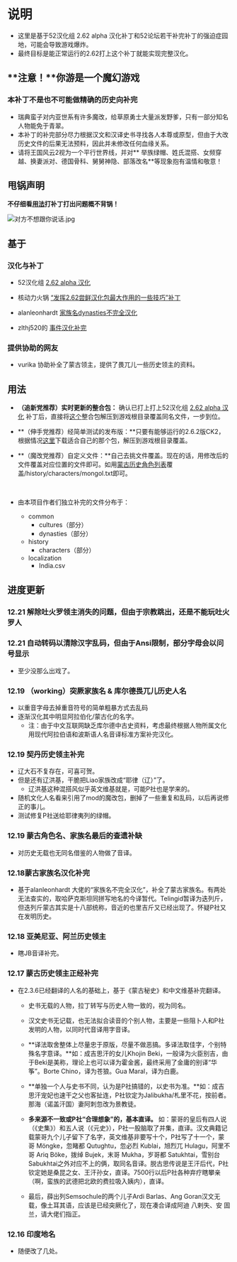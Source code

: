 # 说明

* 这里是基于52汉化组 2.62 alpha 汉化补丁和52论坛若干补完补丁的强迫症园地，可能会导致游戏爆炸。
* 最终目标是能正常运行的2.62打上这个补丁就能实现完整汉化。

## **注意！**你游是一个魔幻游戏

### 本补丁不是也不可能做精确的历史向补完

* 瑞典蛮子对内亚世系有许多魔改，给草原勇士大量派发野爹，只有一部分知名人物能免于青翠。
* 本补丁的补完部分尽力根据汉文和汉译史书寻找各人本尊或原型，但由于大改历史文件的后果无法预料，因此并未修改任何血缘关系。
* 请将王国风云2视为一个平行世界线，并对** 举族绿帽、姓氏混搭、女频穿越、换妻派对、德国骨科、舅舅神隐、部落改名**等现象抱有温情和敬意！ 

## 甩锅声明

**不仔细看[用法](https://github.com/Lolisky/CK2_2.6.2_CN_Fix#用法)打补丁打出问题概不背锅！**

![对方不想跟你说话.jpg](http://p1.bqimg.com/507857/3cca17dc98ebe418.jpg)

## 基于

### 汉化与补丁

* 52汉化组 [2.62 alpha 汉化](http://bbs.52pcgame.net/forum.php?mod=viewthread&tid=72131)

* 核动力火锅 [“发挥2.62尝鲜汉化包最大作用的一些技巧”补丁](http://bbs.52pcgame.net/forum.php?mod=viewthread&tid=72774)

* alanleonhardt [家族名dynasties不完全汉化](http://bbs.52pcgame.net/forum.php?mod=viewthread&tid=72770)

* zlthj520的 [事件汉化补完](http://bbs.52pcgame.net/forum.php?mod=viewthread&tid=72633)

### 提供协助的网友

* vurika 协助补全了蒙古领主，提供了畏兀儿一些历史领主的资料。

## 用法

* **（追新党推荐）实时更新的整合包：** 确认已打上打上52汉化组 [2.62 alpha 汉化](http://bbs.52pcgame.net/forum.php?mod=viewthread&tid=72131) 补丁后，直接将[这个](https://github.com/Lolisky/CK2_2.6.2_CN_Fix/archive/master.zip)整合包解压到游戏根目录覆盖同名文件，一步到位。

* **（伸手党推荐）经简单测试的发布版：**只要有能够运行的2.6.2版CK2，根据情况[这里](https://github.com/Lolisky/CK2_2.6.2_CN_Fix/releases/)下载适合自己的那个包，解压到游戏根目录覆盖。

* **（魔改党推荐）自定义文件：**自己去挑文件覆盖。现在的话，用修改后的文件覆盖对应位置的文件即可。如用[蒙古历史角色列表](https://github.com/Lolisky/CK2_2.6.2_CN_Fix/raw/master/history/characters/mongol.txt)覆盖/history/characters/mongol.txt即可。

  ​

* 由本项目作者们独立补完的文件分布于：

  * common
    * cultures（部分）
    * dynasties（部分）
  * history
    * characters（部分）
  * localization
    * India.csv

## 进度更新

### 12.21 解除吐火罗领主消失的问题，但由于宗教跳出，还是不能玩吐火罗人

### 12.21 自动转码以清除汉字乱码，但由于Ansi限制，部分字母会以问号显示

* 至少没那么出戏了。

### 12.19 （working）突厥家族名 & 库尔德畏兀儿历史人名

* 以重音字母去掉重音符号的简单粗暴方式去乱码
* 逐渐汉化其中明显阿拉伯化/蒙古化的名字。
  * 注：由于中文互联网缺乏库尔德中古史资料，考虑最终根据人物所属文化用现代阿拉伯语和波斯语人名音译标准方案补完汉化。

### 12.19 契丹历史领主补完

* 辽大石不复存在，可喜可贺。
* 但是还有辽洪基，干脆把Liao家族改成“耶律（辽）”了。
  * 辽洪基这种混搭风似乎英文维基就是，可能P社也是学来的。
* 随机文化人名看来引用了mod的魔改包，删掉了一些重复和乱码，以后再说修正的事儿。
* 测试修复P社送给耶律夷列的绿帽。

### 12.19 蒙古角色名、家族名最后的查遗补缺

* 对历史无载也无同名借鉴的人物做了音译。

### 12.18蒙古家族名汉化补完

* 基于alanleonhardt 大佬的“家族名不完全汉化”，补全了蒙古家族名。有两处无法查实的，取哈萨克斯坦同拼写地名的今译暂代。Telingid暂译为迭列斤，但迭列斤蒙古其实是十八部统称，音近的也里吉斤又已经出现了。怀疑P社又在发明历史。

### 12.18 亚美尼亚、阿兰历史领主

* 瞎JB音译补完。

### 12.17 蒙古历史领主正经补完

* 在2.3.6已经翻译的人名的基础上，基于《蒙古秘史》和中文维基补完翻译。
  * 史书无载的人物，拉丁转写与历史人物一致的，视为同名。
  * 汉文史书无记载，也无法拟合读音的个别人物，主要是一些阻卜人和P社发明的人物，以同时代音译用字音译。
  * **译法取舍整体上尽量忠于原版，尽量不做恶搞。多译法取佳字，个别特殊名字意译。**如：成吉思汗的女儿Khojin Beki，一般译为火臣别吉，由于Beki是美称，理论上也可以译为霍金酱，最终采用了金庸的别译“华筝”。Borte Chino，译为苍狼。Gua Maral，译为白鹿。
  * **单独一个人与史书不同，认为是P社搞错的，以史书为准。**如：成吉思汗宠妃也速干之父也客扯连，P社钦定为Jalibukha/札里不花，按前者。那海（诺盖汗国）妻阿刺忽改为景教徒。

  * **多来源不一致或P社“合理想象”的，基本直译。** 如：蒙哥的皇后有四人说（《史集》）和五人说（《元史》），P社一股脑取了并集，直译。汉文典籍记载蒙哥九个儿子留下了名字，英文维基非要写十个，P社写了十一个，蒙哥 Möngke，忽睹都 Qutughtu，忽必烈 Kublai，旭烈兀 Hulagu，阿里不哥 Ariq Böke，拨绰 Bujek，末哥 Mukha，岁哥都 Satukhtai，雪别台 Sabukhtai之外对应不上的俩，取同名音译。脱古思传说是王汗后代，P社钦定她是桑昆之女、王汗孙女，直译。7500行以后P社各种弃疗瞎攀亲（啊，蛮族的武德把北欧的费拉吸入姨内），直译。

  * 最后，薛出列Semsochule的两个儿子Ardi Barlas、Ang Goran汉文无载，像土耳其语，应该是已经突厥化了，现在凑合译成阿迪 八剌失、安 固兰，请大佬们指正。

### 12.16 印度地名

* 随便改了几处。